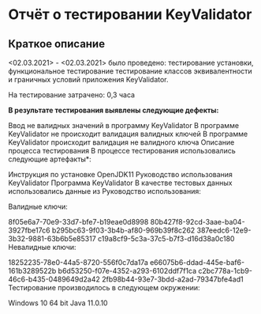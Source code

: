 # Отчёт о тестировании KeyValidator

## Краткое описание

<02.03.2021> - <02.03.2021> было проведено: тестирование установки, функциональное тестирование тестирование классов эквивалентности и граничных условий приложения KeyValidator.

На тестирование затрачено: 0,3 часа

**В результате тестирования выявлены следующие дефекты:**

Ввод не валидных значений в программу KeyValidator
В программе KeyValidator не происходит валидация валидных ключей
В программе KeyValidator происходит валидация не валидного ключа
Описание процесса тестирования
В процессе тестирования использовались следующие артефакты*:

Инструкция по установке OpenJDK11
Руководство использования KeyValidator
Программа KeyValidator
В качестве тестовых данных использовались данные из Руководство использования:

Валидные ключи:

8f05e6a7-70e9-33d7-bfe7-b19eae0d8998
80b427f8-92cd-3aae-ba04-3927fbe17c6
b295bc63-9f03-3b4b-af80-969b39f8c262
387eedc6-12e9-3b32-9881-63b6b5e85317
c19a8cf9-5c3a-37c5-b7f3-d16d38a0c180
Невалидные ключи:

18252235-78e0-44a5-8720-556f0c7da17a
e66075b6-ddad-445e-baf6-161b3289522b
b6d53250-f07e-4352-a293-6102ddf7f1ca
c2bc778a-1cb9-46c6-b435-0489649d2a42
2fb98b44-93e7-3bdd-a2ad-79347bfe4ad1
Тестирование производилось в следующем окружении:

Windows 10 64 bit
Java 11.0.10
